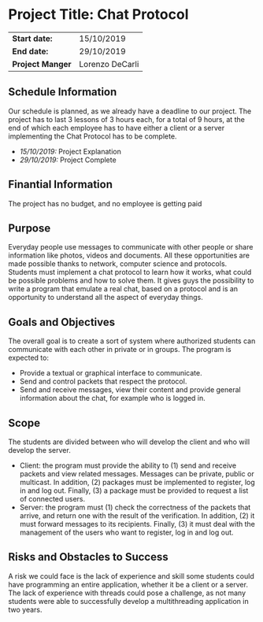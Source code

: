   
# Project Title: Chat Protocol
| | |
| --- | --- |
| **Start date:** | 15/10/2019 |
| **End date:** | 29/10/2019 |
| **Project Manger** | Lorenzo DeCarli |

## Schedule Information
Our schedule is planned, as we already have a deadline to our project. The project has to last 3 lessons of 3 hours each, for a total of 9 hours, at the end of which each employee has to have either a client or a server implementing the Chat Protocol has to be complete.
+ *15/10/2019:* Project Explanation
+ *29/10/2019:* Project Complete

## Finantial Information
The project has no budget, and no employee is getting paid

## Purpose
Everyday people use messages to communicate with other people or share information like photos, videos and documents.
All these opportunities are made possible thanks to network, computer science and protocols.
Students must implement a chat protocol to learn how it works, what could be possible problems and how to solve them.
It gives guys the possibility to write a program that emulate a real chat, based on a protocol and is an opportunity to understand all the aspect of everyday things. 

## Goals and Objectives
The overall goal is to create a sort of system where authorized students can communicate with each other in private or in groups.
The program is expected to:
- Provide a textual or graphical interface to communicate.
-   Send and control packets that respect the protocol.
-   Send and receive messages, view their content and provide general information about the chat, for example who is logged in.

## Scope
The students are divided between who will develop the client and who will develop the server.
- Client: the program must provide the ability to (1) send and receive packets and view related messages. Messages can be private, public or multicast.
In addition, (2) packages must be implemented to register, log in and log out.
Finally, (3) a package must be provided to request a list of connected users.
- Server: the program must (1) check the correctness of the packets that arrive, and return one with the result of the verification.
In addition, (2) it must forward messages to its recipients.
Finally, (3) it must deal with the management of the users who want to register, log in and log out.

## Risks and Obstacles to Success
A risk we could face is the lack of experience and skill some students could have programming an entire application, whether it be a client or a server. The lack of experience with threads could pose a challenge, as not many students were able to successfully develop a multithreading application in two years.
